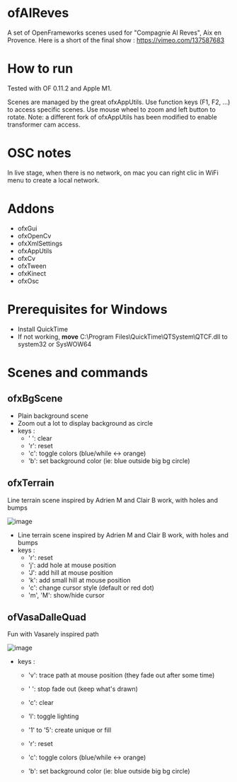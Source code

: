 # ofAlReves
A set of OpenFrameworks scenes used for "Compagnie Al Reves", Aix en Provence.
Here is a short of the final show : https://vimeo.com/137587683

# How to run

Tested with OF 0.11.2 and Apple M1.

Scenes are managed by the great ofxAppUtils. Use function keys (F1, F2, ...) to access specific scenes.
Use mouse wheel to zoom and left button to rotate.
Note: a different fork of ofxAppUtils has been modified to enable transformer cam access.

# OSC notes
In live stage, when there is no network, on mac you can right clic in WiFi menu to create a local network.

# Addons
 - ofxGui
 - ofxOpenCv
 - ofxXmlSettings
 - ofxAppUtils
 - ofxCv
 - ofxTween
 - ofxKinect
 - ofxOsc

# Prerequisites for Windows
- Install QuickTime
- If not working, **move** C:\Program Files\QuickTime\QTSystem\QTCF.dll to system32 or SysWOW64

# Scenes and commands

## ofxBgScene

- Plain background scene
- Zoom out a lot to display background as circle
- keys :  
  - ' ': clear
  - 'r': reset
  - 'c': toggle colors (blue/while <-> orange)
  - 'b': set background color (ie: blue outside big bg circle)

## ofxTerrain

Line terrain scene inspired by Adrien M and Clair B work, with holes and bumps

![image](https://user-images.githubusercontent.com/2776898/224487750-a9b9ae55-d70e-46d5-a7a2-8d1ce1508541.png)

- Line terrain scene inspired by Adrien M and Clair B work, with holes and bumps
- keys : 
  - 'r': reset
  - 'j': add hole at mouse position
  - 'J': add hill at mouse position
  - 'k': add small hill at mouse position
  - 'c': change cursor style (default or red dot)
  - 'm', 'M': show/hide cursor

## ofVasaDalleQuad

Fun with Vasarely inspired path

![image](https://user-images.githubusercontent.com/2776898/224488272-45b5a16e-ea70-4597-88d9-bea6da1b6895.png)

- keys : 
  - 'v': trace path at mouse position (they fade out after some time)
  - ' ': stop fade out (keep what's drawn)
  - 'c': clear
  - 'l': toggle lighting
  - '1' to '5': create unique or fill
 

  - 'r': reset
  - 'c': toggle colors (blue/while <-> orange)
  - 'b': set background color (ie: blue outside big bg circle)
